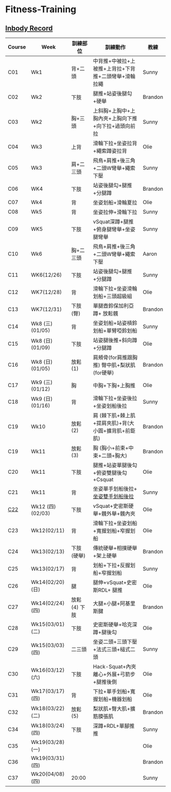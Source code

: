 # Fitness-Training

## [Inbody Record](https://github.com/YenKang/Fitness-Training/blob/main/InBody%20Review.md)

Course        | Week | 訓練部位 | 訓練動作 | 教練
------------  | ----  | ---  | ---  | ---
C01    | Wk1 |  背+二頭 | 中背推+中被拉+上被推+上背拉+下背推+二頭彎舉+滑輪拉繩 | Sunny
C02    | Wk2 |  下肢   |  腿推+站姿後腿勾+硬舉 | Brandon
C03    | Wk2 |  胸+三頭|  上斜胸+上胸中+上胸內夾+上胸向下推 +向下拉+過頭向前拉| Sunny 
C04    | Wk3 |  上背   |  滑輪下拉+坐姿拉背+繩索蹲姿拉背   | Olie
C05    | Wk3 |  肩+二三頭 |  飛鳥+肩推+後三角+二頭W彎舉+繩索下壓 | Sunny
C06    | WK4 |  下肢   |  站姿後腿勾+腿推+分腿蹲 | Brandon 
C07    | Wk4 |  背     |  坐姿划船+滑輪夏拉 | Olie
C08    | Wk5 |  背  |  坐姿拉伸+滑輪下拉 | Sunny
C09    | WK5 |  下肢   |  vSquat深蹲+腿推+俯身腿彎舉+坐姿腿彎舉 | Sunny 
C10    | Wk6 |  胸+二三頭  |  飛鳥+肩推+後三角+二頭W彎舉+繩索下壓 | Aaron
C11    | WK6(12/26) |  下肢   |  站姿後腿勾+腿推+分腿蹲 | Sunny
C12    | WK7(12/28) |  背   | 滑輪下拉+坐姿滑輪划船+三頭超級組 | Olie
C13    | WK7(12/31) |  下肢(臀)   |  單腿壺鈴保加利亞蹲+ 放鬆髖 | Brandon 
C14    | Wk8 (三) (01/05)|   背   |  坐姿划船+站姿槓鈴划船+單臂啞鈴划船    | Sunny
C15    | Wk8 (日) (01/09)|   下肢   | 站姿腿後推+斜向蹲+分腿蹲   | Olie
C16    | Wk8 (日) (01/05)|   放鬆(1)   |  肩頰骨(for肩推跟胸推) 臀中肌+梨狀肌(for硬舉)   | Brandon
C17    | Wk9 (三) (01/12)|   胸  |   中胸+下胸+上胸推   | Olie
C18    | Wk9 (日) (01/16)|   背   |  滑輪下拉+坐姿後拉+坐姿划船後拉    | Sunny
C19    | Wk10 |   放鬆(2)  | 肩 (棘下肌+棘上肌+提肩夾肌)+背(大小圓+擴背肌+前鉅肌) | Brandon
C19    | Wk11 |   放鬆(3)  | 胸 (胸小+前束+中束+二頭+胸大)   | Brandon
C20    | Wk11 |   下肢  | 腿推+站姿單腿後勾+俯姿雙腿後勾+Csquat  | Olie
C21    | Wk11 |   背  | 坐姿單手划船後拉+ [坐姿雙手划船後拉](https://www.youtube.com/watch?v=hI2bBv42xEo&t=102s&ab_channel=%E9%A1%8F%E6%85%B7)   | Sunny
[C22](https://github.com/YenKang/Fitness-Training/blob/main/Course/%5BC22%5D%E4%B8%8B%E8%82%A2.md)    | Wk12 (四) (02/03)|   下肢  | vSquat+史密斯硬舉+髖外舉+髖內夾    | Olie
C23    | Wk12(02/11) |  背  | 滑輪下拉+坐姿划船+寬握划船+窄握划船  | Olie
C24    | Wk13(02/13) |  下肢(硬舉)  | 傳統硬舉+相撲硬舉+架上硬舉  | Brandon
C25    | Wk13(02/17) |  背  | 划船+下拉+反握划船+窄握划船   | Sunny
C26    | Wk14(02/20)(日) | 腿   | 腿伸+vSquat+史密斯RDL+ 腿推  | Olie
C27    | Wk14(02/24)(四) | 放鬆(4) 下肢 | 大腿+小腿+阿基里斯腱  | Brandon
C28    | Wk15(03/01)(二) | 下肢 | 史密斯硬舉+哈克深蹲+腿後勾  | Olie
C29    | Wk15(03/03)(四) | 二三頭| 坐姿二頭+三頭下壓+法式三頭+槌式二頭 | Sunny
C30    | Wk16(03/12)(六) | 下肢| Hack-Squat+內夾離心+外展+弓箭步+腿推後側 | Olie
C31     | Wk17(03/17)(四) | 背| 下拉+單手划船+寬握划船+機器划船 | Olie
C32     | Wk18(03/22)(二) | 放鬆(5)| 梨狀肌+臀大肌+擴筋膜張肌 | Brandon
C34     | Wk18(03/24)(四) | 下肢 | 深蹲+RDL+單腳推推|  Sunny
C35     | Wk19(03/28)(一) |  |  | Olie
C36     | Wk19(03/31)(四) |  |  | Brandon
C37     | Wk20(04/08)(四) | 20:00 |  | Sunny







